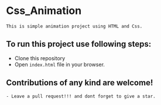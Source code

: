 # Css_Animation

    This is simple animation project using HTML and Css.

## To run this project use following steps:

- Clone this repository
- Open `index.html` file in your browser.


## Contributions of any kind  are welcome!

    - Leave a pull request!!! and dont forget to give a star.